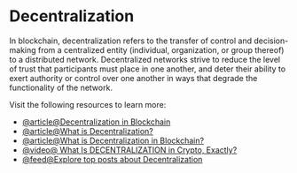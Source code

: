# Decentralization

In blockchain, decentralization refers to the transfer of control and decision-making from a centralized entity (individual, organization, or group thereof) to a distributed network. Decentralized networks strive to reduce the level of trust that participants must place in one another, and deter their ability to exert authority or control over one another in ways that degrade the functionality of the network.

Visit the following resources to learn more:

- [@article@Decentralization in Blockchain](https://www.investopedia.com/decentralized-finance-defi-5113835)
- [@article@What is Decentralization?](https://aws.amazon.com/blockchain/decentralization-in-blockchain/)
- [@article@What is Decentralization in Blockchain?](https://www.blockchain-council.org/blockchain/what-is-decentralization-in-blockchain/)
- [@video@ What Is DECENTRALIZATION in Crypto, Exactly?](https://youtu.be/5iesIki27zw?si=3tUygdRSAveuxGlr)
- [@feed@Explore top posts about Decentralization](https://app.daily.dev/tags/decentralization?ref=roadmapsh)
